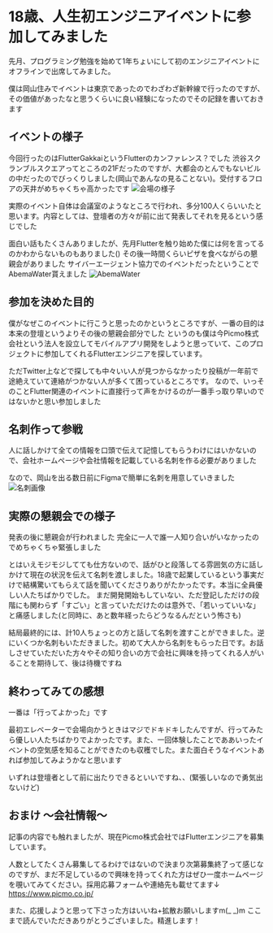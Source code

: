 # 18歳、人生初エンジニアイベントに参加してみました
先月、プログラミング勉強を始めて1年ちょいにして初のエンジニアイベントにオフラインで出席してみました。

僕は岡山住みでイベントは東京であったのでわざわざ新幹線で行ったのですが、その価値があったなと思うくらいに良い経験になったのでその記録を書いておきます

## イベントの様子
今回行ったのはFlutterGakkaiというFlutterのカンファレンス？でした
渋谷スクランブルスクエアってところの21Fだったのですが、大都会のとんでもないビルの中だったのでびっくりしました(岡山であんなの見ることない)。受付するフロアの天井がめちゃくちゃ高かったです
![会場の様子](https://i.imgur.com/7xsD8KV.png)

実際のイベント自体は会議室のようなところで行われ、多分100人くらいいたと思います。内容としては、登壇者の方々が前に出て発表してそれを見るという感じでした

面白い話もたくさんありましたが、先月Flutterを触り始めた僕には何を言ってるのかわからないものもありました()
その後一時間くらいピザを食べながらの懇親会がありました
サイバーエージェント協力でのイベントだったということでAbemaWater貰えました
![AbemaWater](https://i.imgur.com/sQBYKCN.png)

## 参加を決めた目的
僕がなぜこのイベントに行こうと思ったのかというところですが、一番の目的は本来の登壇というよりその後の懇親会部分でした
というのも僕は今Picmo株式会社という法人を設立してモバイルアプリ開発をしようと思っていて、このプロジェクトに参加してくれるFlutterエンジニアを探しています。

ただTwitter上などで探しても中々いい人が見つからなかったり投稿が一年前で途絶えていて連絡がつかない人が多くて困っているところです。
なので、いっそのことFlutter関連のイベントに直接行って声をかけるのが一番手っ取り早いのではないかと思い参加しました

## 名刺作って参戦
人に話しかけて全ての情報を口頭で伝えて記憶してもらうわけにはいかないので、会社ホームページや会社情報を記載している名刺を作る必要がありました

なので、岡山を出る数日前にFigmaで簡単に名刺を用意していきました
![名刺画像](https://i.imgur.com/GLHM05e.jpg)

## 実際の懇親会での様子
発表の後に懇親会が行われました
完全に一人で誰一人知り合いがいなかったのでめちゃくちゃ緊張しました

とはいえモジモジしてても仕方ないので、話がひと段落してる雰囲気の方に話しかけて現在の状況を伝えて名刺を渡しました。18歳で起業しているという事実だけで結構驚いてもらえて話を聞いてくださりありがたかったです。本当に全員優しい人たちばかりでした。
まだ開発開始もしていない、ただ登記しただけの段階にも関わらず「すごい」と言っていただけたのは意外で、「若いっていいな」と痛感しました(と同時に、あと数年経ったらどうなるんだという怖さも)

結局最終的には、計10人ちょっとの方と話して名刺を渡すことができました。逆にいくつか名刺もいただきました。初めて大人から名刺をもらった日です。お話しさせていただいた方々やその知り合いの方で会社に興味を持ってくれる人がいることを期待して、後は待機ですね

## 終わってみての感想
一番は「行ってよかった」です

最初エレベーターで会場向かうときはマジでドキドキしたんですが、行ってみたら優しい人たちばかりでよかったです。また、一回体験したことでああいったイベントの空気感を知ることができたのも収穫でした。また面白そうなイベントあれば参加してみようかなと思います

いずれは登壇者として前に出たりできるといいですね、、(緊張しいなので勇気出ないけど)

## おまけ 〜会社情報〜
記事の内容でも触れましたが、現在Picmo株式会社ではFlutterエンジニアを募集しています。

人数としてたくさん募集してるわけではないので決まり次第募集終了って感じなのですが、まだ不足しているので興味を持ってくれた方はぜひ一度ホームページを覗いてみてください。採用応募フォームや連絡先も載せてます↓
https://www.picmo.co.jp/

また、応援しようと思って下さった方はいいね+拡散お願いしますm(_ _)m
ここまで読んでいただきありがとうございました。精進します！